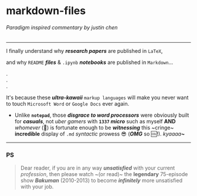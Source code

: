 # markdown-files
###### Paradigm inspired commentary by justin chen

---

I finally understand why __*research papers*__ are published in `LaTeX`,

and why `README` __*files*__ & `.ipynb` __*notebooks*__ are published in `Markdown`...

.\
.\
.

It's because these _**ultra-kawaii**_ `markup languages` will make you never want to touch `Microsoft Word` or `Google Docs` ever again.

- Unlike __`notepad`__, those *__disgrace to word processors__* were obviously built for _**casuals**_, not _uber gamers_ with __`1337` *micro*__ such as myself
__AND__ _whomever_ (🫵) is fortunate enough to be __*witnessing*__ this ~cringe~ **incredible** display of `.md` _syntactic_ prowess 😎 (*__OMG__* so 🆒!). _kyaaaa_**~**

---

### PS
> Dear reader, if you are in any way _**unsatisfied**_ with your current _profession_, then please watch ~(or read)~ the **legendary** 75-episode show _**Bakuman**_ (2010-2013) to become _**infinitely**_ more unsatisfied with your job.
